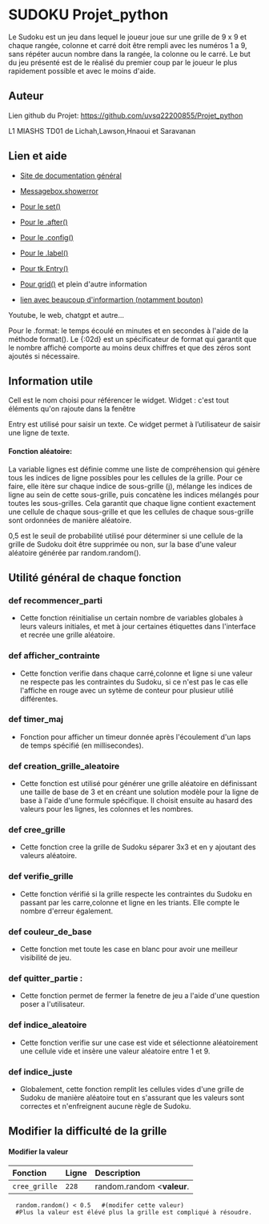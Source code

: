 
# SUDOKU Projet_python 

Le Sudoku est un jeu dans lequel le joueur joue sur une grille de 9 x 9 et chaque rangée, colonne et carré doit être rempli avec les numéros 1 a 9, sans répéter aucun nombre dans la rangée, la colonne ou le carré. Le but du jeu présenté est de le réalisé du premier coup par le joueur le plus rapidement possible et avec le moins d'aide.


## Auteur

Lien github du Projet: https://github.com/uvsq22200855/Projet_python

L1 MIASHS TD01 de Lichah,Lawson,Hnaoui et Saravanan


## Lien et aide

- [Site de documentation général](https://docs.python.org/fr/3/library/functions.html)

- [Messagebox.showerror](https://docs.python.org/3/library/tkinter.messagebox.html)

- [Pour le set()](https://www.geeksforgeeks.org/python-set-method/)

- [Pour le .after()](https://www.geeksforgeeks.org/python-after-method-in-tkinter/)

- [Pour le .config()](https://coderslegacy.com/python/tkinter-config/)

- [Pour le .label()](https://www.tresfacile.net/le-widget-label-tkinter/)

- [Pour tk.Entry()](https://www.tutorialspoint.com/python/tk_entry.htm)

- [Pour grid()](https://waytolearnx.com/2020/07/la-methode-grid-tkinter-python-3.html) et plein d'autre information

- [lien avec beaucoup d'informartion (notamment bouton)](http://www.xavierdupre.fr/app/teachpyx/helpsphinx/c_gui/tkinter.html) 


Youtube, le web, chatgpt et autre...

Pour le .format: le temps écoulé en minutes et en secondes à l'aide de la méthode format(). Le {:02d} est un spécificateur de format qui garantit que le nombre affiché comporte au moins deux chiffres et que des zéros sont ajoutés si nécessaire.
## Information utile

Cell est  le nom choisi pour référencer le widget.
Widget : c'est tout éléments qu'on rajoute dans la fenêtre

Entry est utilisé pour saisir un texte. Ce widget permet à l’utilisateur de saisir une ligne de texte. 

#### Fonction aléatoire: 

La variable lignes est définie comme une liste de compréhension qui génère tous les indices de ligne possibles pour les cellules de la grille. Pour ce faire, elle itère sur chaque indice de sous-grille (j), mélange les indices de ligne au sein de cette sous-grille, puis concatène les indices mélangés pour toutes les sous-grilles. Cela garantit que chaque ligne contient exactement une cellule de chaque sous-grille et que les cellules de chaque sous-grille sont ordonnées de manière aléatoire.

0,5 est le seuil de probabilité utilisé pour déterminer si une cellule de la grille de Sudoku doit être supprimée ou non, sur la base d'une valeur aléatoire générée par random.random().



## Utilité général de chaque fonction

### def recommencer_parti

- Cette fonction réinitialise un certain nombre de variables globales à leurs valeurs initiales, et met à jour certaines étiquettes dans l'interface et recrée une grille aléatoire.

### def afficher_contrainte

- Cette fonction verifie dans chaque carré,colonne et ligne si une valeur ne respecte pas les contraintes du Sudoku, si ce n'est pas le cas elle l'affiche en rouge avec un sytème de conteur pour plusieur utilié différentes.

### def timer_maj 

- Fonction pour afficher un timeur donnée après l'écoulement d'un laps de temps spécifié (en millisecondes).

### def creation_grille_aleatoire 

- Cette fonction est utilisé pour générer une grille aléatoire en définissant une taille de base de 3 et en créant une solution modèle pour la ligne de base à l'aide d'une formule spécifique. Il choisit ensuite au hasard des valeurs pour les lignes, les colonnes et les nombres.

### def cree_grille 

- Cette fonction cree la grille de Sudoku séparer 3x3 et en y ajoutant des valeurs aléatoire.

### def verifie_grille 

- Cette fonction vérifié si la grille respecte les contraintes du Sudoku en passant par les carre,colonne et ligne en les triants. Elle compte le nombre d'erreur également.

### def couleur_de_base

- Cette fonction met toute les case en blanc pour avoir une meilleur visibilité de jeu.

### def quitter_partie :

- Cette fonction permet de fermer la fenetre de jeu a l'aide d'une question poser a l'utilisateur.

### def indice_aleatoire 

- Cette fonction verifie sur une case est vide et sélectionne aléatoirement une cellule vide et insère une valeur aléatoire entre 1 et 9.

### def indice_juste 

- Globalement, cette fonction remplit les cellules vides d'une grille de Sudoku de manière aléatoire tout en s'assurant que les valeurs sont correctes et n'enfreignent aucune règle de Sudoku.


## Modifier la difficulté de la grille 

#### Modifier la valeur


| Fonction| Ligne     | Description                |         
| :-------- | :------- | :------------------------- | 
| `cree_grille` | `228` | random.random <**valeur**. | 

```http
  random.random() < 0.5   #(modifer cette valeur)
  #Plus la valeur est élévé plus la grille est compliqué à résoudre.
```

